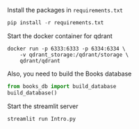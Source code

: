 Install the packages in `requirements.txt` 

```python
pip install -r requirements.txt
```

Start the docker container for qdrant

```
docker run -p 6333:6333 -p 6334:6334 \
    -v qdrant_storage:/qdrant/storage \
    qdrant/qdrant

```

Also, you need to build the Books database

```python
from books_db import build_database
build_database()

```

Start the streamlit server

```
streamlit run Intro.py
```

